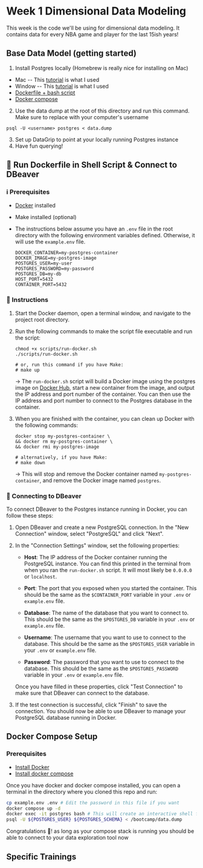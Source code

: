 # Week 1 Dimensional Data Modeling
This week is the code we'll be using for dimensional data modeling. It contains data for every NBA game and player for the last 15ish years!

## Base Data Model (getting started)

1. Install Postgres locally (Homebrew is really nice for installing on Mac)
-  Mac
-- This [tutorial](https://daily-dev-tips.com/posts/installing-postgresql-on-a-mac-with-homebrew/) is what I used
- Window
-- This [tutorial](https://www.sqlshack.com/how-to-install-postgresql-on-windows/) is what I used
- [Dockerfile + bash script](#rocket-run-dockerfile-in-shell-script--connect-to-dbeaver)
- [Docker compose](#docker-compose-setup)
2. Use the data dump at the root of this directory and run this command. Make sure to replace <username> with your computer's username
```
psql -U <username> postgres < data.dump
```
3. Set up DataGrip to point at your locally running Postgres instance
4. Have fun querying!

## :rocket: Run Dockerfile in Shell Script & Connect to DBeaver

### :information_source: Prerequisites 
* [Docker](https://docs.docker.com/get-docker/) installed
* Make installed (optional)
* The instructions below assume you have an `.env` file in the root directory with the following environment variables defined. Otherwise, it will use the `example.env` file.

    ```
    DOCKER_CONTAINER=my-postgres-container
    DOCKER_IMAGE=my-postgres-image
    POSTGRES_USER=my-user
    POSTGRES_PASSWORD=my-password
    POSTGRES_DB=my-db
    HOST_PORT=5432
    CONTAINER_PORT=5432
    ```

### :pencil: Instructions

1. Start the Docker daemon, open a terminal window, and navigate to the project root directory.

2. Run the following commands to make the script file executable and run the script:
    
    ```
    chmod +x scripts/run-docker.sh
    ./scripts/run-docker.sh

    # or, run this command if you have Make:
    # make up
    ```

    &rarr; The `run-docker.sh` script will build a Docker image using the postgres image on [Docker Hub](https://hub.docker.com/_/postgres), start a new container from the image, and output the IP address and port number of the container. You can then use the IP address and port number to connect to the Postgres database in the container.


3. When you are finished with the container, you can clean up Docker with the following commands:

    ```
    docker stop my-postgres-container \
    && docker rm my-postgres-container \
    && docker rmi my-postgres-image

    # alternatively, if you have Make:
    # make down
    ```

    &rarr; This will stop and remove the Docker container named `my-postgres-container`, and remove the Docker image named `postgres`.

### :electric_plug: Connecting to DBeaver

To connect DBeaver to the Postgres instance running in Docker, you can follow these steps:

1. Open DBeaver and create a new PostgreSQL connection. In the "New Connection" window, select "PostgreSQL" and click "Next".

2. In the "Connection Settings" window, set the following properties:

    * **Host**: The IP address of the Docker container running the PostgreSQL instance. You can find this printed in the terminal from when you ran the `run-docker.sh` script. It will most likely be `0.0.0.0` or `localhost`.

    * **Port**: The port that you exposed when you started the container. This should be the same as the `$CONTAINER_PORT` variable in your `.env` or `example.env` file.

    * **Database**: The name of the database that you want to connect to. This should be the same as the `$POSTGRES_DB` variable in your `.env` or `example.env` file.

    * **Username**: The username that you want to use to connect to the database. This should be the same as the `$POSTGRES_USER` variable in your `.env` or `example.env` file.

    * **Password**: The password that you want to use to connect to the database. This should be the same as the `$POSTGRES_PASSWORD` variable in your `.env` or `example.env` file.

    Once you have filled in these properties, click "Test Connection" to make sure that DBeaver can connect to the database.

3. If the test connection is successful, click "Finish" to save the connection. You should now be able to use DBeaver to manage your PostgreSQL database running in Docker.

## Docker Compose Setup

### Prerequisites
 * [Install Docker](https://docs.docker.com/get-docker)
 * [Install docker compose](https://docs.docker.com/compose/install/#installation-scenarios)

Once you have docker and docker compose installed, you can open a terminal in the directory where you cloned this repo and run:

```bash
cp example.env .env # Edit the password in this file if you want
docker compose up -d
docker exec -it postgres bash # This will create an interactive shell for you within docker
psql -U ${POSTGRES_USER} ${POSTGRES_SCHEMA} < /bootcamp/data.dump
```
Congratulations :tada:! as long as your compose stack is running you should be able to connect to your data exploration tool now

## Specific Trainings
